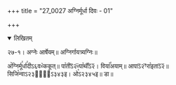 +++
title = "27_0027 अग्निर्मूर्धा दिवः - 01"

+++
<details open><summary>लिखितम्</summary>

२७-१। अग्नेः आर्षेयम्॥ अग्निर्गायत्र्यग्निः॥

अ꣥ग्निर्मू꣯र्धा꣯दीऽ६वᳲ꣥ककूत्॥ पा꣡तीऽ᳒२ᳲ᳒पा꣡र्थीऽ᳒२᳒। विया꣡꣯अयाम्॥ आपाऽ᳒२ꣳ᳒रा꣡इताऽ᳒२᳒॥ सिजि꣡न्वाऽ२३ता꣢᳐ऽ३४३इ। ओ꣡ऽ२३४५इ॥ डा॥
</details>